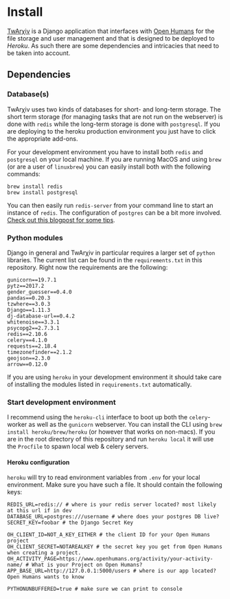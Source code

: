# Install
[TwArχiv](http://twarxiv.org) is a Django application that interfaces with [Open Humans](https://openhumans.org)
for the file storage and user management and that is designed to be deployed to *Heroku*. As such there are some dependencies and intricacies that need to be taken into account.

## Dependencies

### Database(s)
TwArχiv uses two kinds of databases for short- and long-term storage. The short term storage (for managing tasks that are not run on the webserver) is done with `redis` while the long-term storage is done with `postgresql`. If you are deploying to the heroku production environment you just have to click the appropriate add-ons.

For your development environment you have to install both `redis` and `postgresql` on your local machine.
If you are running MacOS and using `brew` (or are a user of `linuxbrew`) you can easily install both with the following commands:

```
brew install redis
brew install postgresql
```

You can then easily run `redis-server` from your command line to start an instance of `redis`.
The configuration of `postgres` can be a bit more involved. [Check out this blogpost for some tips](https://www.codementor.io/devops/tutorial/getting-started-postgresql-server-mac-osx).

### Python modules
Django in general and TwArχiv in particular requires a larger set of `python` libraries. The current list can be found in the `requirements.txt` in this repository. Right now the requirements are the following:

```
gunicorn==19.7.1
pytz==2017.2
gender_guesser==0.4.0
pandas==0.20.3
tzwhere==3.0.3
Django==1.11.3
dj-database-url==0.4.2
whitenoise==3.3.1
psycopg2==2.7.3.1
redis==2.10.6
celery==4.1.0
requests==2.18.4
timezonefinder==2.1.2
geojson==2.3.0
arrow==0.12.0
```

If you are using `heroku` in your development environment it should take care of installing the modules listed in `requirements.txt` automatically.

### Start development environment
I recommend using the `heroku-cli` interface to boot up both the `celery`-worker as well as the `gunicorn` webserver. You can install the CLI using `brew install heroku/brew/heroku` (or however that works on non-macs). If you are in the root directory of this repository and run `heroku local` it will use the `Procfile` to spawn local web & celery servers.

#### Heroku configuration
`heroku` will try to read environment variables from `.env` for your local environment. Make sure you have such a file. It should contain the following keys:

```
REDIS_URL=redis:// # where is your redis server located? most likely at this url if in dev
DATABASE_URL=postgres:///username # where does your postgres DB live?
SECRET_KEY=foobar # the Django Secret Key

OH_CLIENT_ID=NOT_A_KEY_EITHER # the client ID for your Open Humans project
OH_CLIENT_SECRET=NOTAREALKEY # the secret key you get from Open Humans when creating a project.
OH_ACTIVITY_PAGE=https://www.openhumans.org/activity/your-activity-name/ # What is your Project on Open Humans?
APP_BASE_URL=http://127.0.0.1:5000/users # where is our app located? Open Humans wants to know

PYTHONUNBUFFERED=true # make sure we can print to console
```
